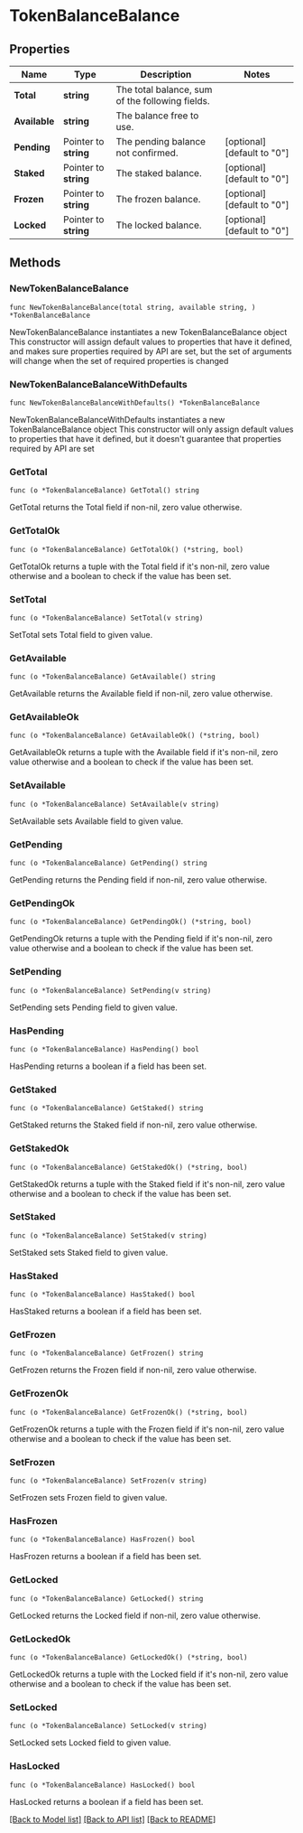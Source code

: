 # TokenBalanceBalance

## Properties

Name | Type | Description | Notes
------------ | ------------- | ------------- | -------------
**Total** | **string** | The total balance, sum of the following fields. | 
**Available** | **string** | The balance free to use. | 
**Pending** | Pointer to **string** | The pending balance not confirmed. | [optional] [default to "0"]
**Staked** | Pointer to **string** | The staked balance. | [optional] [default to "0"]
**Frozen** | Pointer to **string** | The frozen balance. | [optional] [default to "0"]
**Locked** | Pointer to **string** | The locked balance. | [optional] [default to "0"]

## Methods

### NewTokenBalanceBalance

`func NewTokenBalanceBalance(total string, available string, ) *TokenBalanceBalance`

NewTokenBalanceBalance instantiates a new TokenBalanceBalance object
This constructor will assign default values to properties that have it defined,
and makes sure properties required by API are set, but the set of arguments
will change when the set of required properties is changed

### NewTokenBalanceBalanceWithDefaults

`func NewTokenBalanceBalanceWithDefaults() *TokenBalanceBalance`

NewTokenBalanceBalanceWithDefaults instantiates a new TokenBalanceBalance object
This constructor will only assign default values to properties that have it defined,
but it doesn't guarantee that properties required by API are set

### GetTotal

`func (o *TokenBalanceBalance) GetTotal() string`

GetTotal returns the Total field if non-nil, zero value otherwise.

### GetTotalOk

`func (o *TokenBalanceBalance) GetTotalOk() (*string, bool)`

GetTotalOk returns a tuple with the Total field if it's non-nil, zero value otherwise
and a boolean to check if the value has been set.

### SetTotal

`func (o *TokenBalanceBalance) SetTotal(v string)`

SetTotal sets Total field to given value.


### GetAvailable

`func (o *TokenBalanceBalance) GetAvailable() string`

GetAvailable returns the Available field if non-nil, zero value otherwise.

### GetAvailableOk

`func (o *TokenBalanceBalance) GetAvailableOk() (*string, bool)`

GetAvailableOk returns a tuple with the Available field if it's non-nil, zero value otherwise
and a boolean to check if the value has been set.

### SetAvailable

`func (o *TokenBalanceBalance) SetAvailable(v string)`

SetAvailable sets Available field to given value.


### GetPending

`func (o *TokenBalanceBalance) GetPending() string`

GetPending returns the Pending field if non-nil, zero value otherwise.

### GetPendingOk

`func (o *TokenBalanceBalance) GetPendingOk() (*string, bool)`

GetPendingOk returns a tuple with the Pending field if it's non-nil, zero value otherwise
and a boolean to check if the value has been set.

### SetPending

`func (o *TokenBalanceBalance) SetPending(v string)`

SetPending sets Pending field to given value.

### HasPending

`func (o *TokenBalanceBalance) HasPending() bool`

HasPending returns a boolean if a field has been set.

### GetStaked

`func (o *TokenBalanceBalance) GetStaked() string`

GetStaked returns the Staked field if non-nil, zero value otherwise.

### GetStakedOk

`func (o *TokenBalanceBalance) GetStakedOk() (*string, bool)`

GetStakedOk returns a tuple with the Staked field if it's non-nil, zero value otherwise
and a boolean to check if the value has been set.

### SetStaked

`func (o *TokenBalanceBalance) SetStaked(v string)`

SetStaked sets Staked field to given value.

### HasStaked

`func (o *TokenBalanceBalance) HasStaked() bool`

HasStaked returns a boolean if a field has been set.

### GetFrozen

`func (o *TokenBalanceBalance) GetFrozen() string`

GetFrozen returns the Frozen field if non-nil, zero value otherwise.

### GetFrozenOk

`func (o *TokenBalanceBalance) GetFrozenOk() (*string, bool)`

GetFrozenOk returns a tuple with the Frozen field if it's non-nil, zero value otherwise
and a boolean to check if the value has been set.

### SetFrozen

`func (o *TokenBalanceBalance) SetFrozen(v string)`

SetFrozen sets Frozen field to given value.

### HasFrozen

`func (o *TokenBalanceBalance) HasFrozen() bool`

HasFrozen returns a boolean if a field has been set.

### GetLocked

`func (o *TokenBalanceBalance) GetLocked() string`

GetLocked returns the Locked field if non-nil, zero value otherwise.

### GetLockedOk

`func (o *TokenBalanceBalance) GetLockedOk() (*string, bool)`

GetLockedOk returns a tuple with the Locked field if it's non-nil, zero value otherwise
and a boolean to check if the value has been set.

### SetLocked

`func (o *TokenBalanceBalance) SetLocked(v string)`

SetLocked sets Locked field to given value.

### HasLocked

`func (o *TokenBalanceBalance) HasLocked() bool`

HasLocked returns a boolean if a field has been set.


[[Back to Model list]](../README.md#documentation-for-models) [[Back to API list]](../README.md#documentation-for-api-endpoints) [[Back to README]](../README.md)


